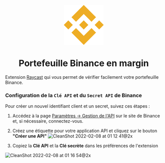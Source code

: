 <p align="center">
   <img src="assets/binance-logo.png" height="128">
   <h1 align="center">Portefeuille Binance en margin</h1>
</p>

Extension [Raycast](https://raycast.com/) qui vous permet de vérifier facilement votre portefeuille Binance.

### Configuration de la `Clé API` et du `Secret API` de Binance

Pour créer un nouvel identifiant client et un secret, suivez ces étapes :

1. Accédez à la page [Paramètres -> Gestion de l'API](https://www.binance.com/en/my/settings/api-management) sur le site de Binance et, si nécessaire, connectez-vous.

2. Créez une étiquette pour votre application API et cliquez sur le bouton **"Créer une API"**
   <img width="467" alt="CleanShot 2022-02-08 at 01 12 41@2x" src="https://user-images.githubusercontent.com/15333662/152881372-c26b4728-5ee2-4f4c-9bcc-9eff0a36f588.png">

3. Copiez la **Clé API** et la **Clé secrète** dans les préférences de l'extension

![CleanShot 2022-02-08 at 01 16 54@2x](https://user-images.githubusercontent.com/15333662/152881741-5581af06-f605-4593-afeb-3d4c6f78e27c.png)